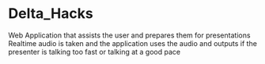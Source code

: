 # Delta_Hacks
Web Application that assists the user and prepares them for presentations
Realtime audio is taken and the application uses the audio and outputs if the presenter is talking too fast or talking at a good pace

